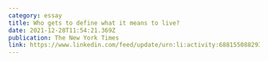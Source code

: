 ```yaml
---
category: essay
title: Who gets to define what it means to live?
date: 2021-12-28T11:54:21.369Z
publication: The New York Times
link: https://www.linkedin.com/feed/update/urn:li:activity:6881550882937303040?updateEntityUrn=urn%3Ali%3Afs_updateV2%3A%28urn%3Ali%3Aactivity%3A6881550882937303040%2CFEED_DETAIL%2CEMPTY%2CDEFAULT%2Cfalse%29&lipi=urn%3Ali%3Apage%3Ad_flagship3_profile_view_base%3BTNAwJnagTkmkL5vXlT7eSw%3D%3D
---
```

